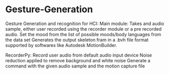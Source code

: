 # Gesture-Generation
Gesture Generation and recognition for HCI:
Main module: 
  Takes and audio sample, either user recorded using the recorder module or a pre recorded audio.
  Set the mood from the list of possible moods/body languages from the data set
  Generates the output skeleton fram in a .bvh file format supported by softwares like Autodesk MotionBuilder.

RecorderPy:
  Record user audio from default audio input device
  Noise reduction applied to remove background and white noise
  Generate a command with the given audio sample and the motion capture file


